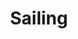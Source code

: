 ---
ee_id: '95'
site: '1'
type: '2'
long_id: 2010-068 Sailing
url: 2010-068-sailing
title: Sailing
year: '2010'
medium: Website
commission:
add_credit:
dims:
pitch: "​Fan site for Christopher Cross in Arabic"
ps:
live_url: http://firdos.angelfire.com/
related:
youtube:
imgs: chris-cross-2010-068-screenshot-1-database-ih.jpg
subheading:
year2: '2010'
download:
add_credits:
related_code:
layout: things-i-made
---